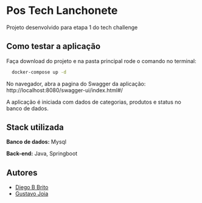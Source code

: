 # Pos Tech Lanchonete

Projeto desenvolvido para etapa 1 do tech challenge


## Como testar a aplicação

Faça download do projeto e na pasta principal rode o comando no terminal:

```bash
  docker-compose up -d
```
No navegador, abra a pagina do Swagger da aplicação:
http://localhost:8080/swagger-ui/index.html#/

A aplicação é iniciada com dados de categorias, produtos e status no banco de dados.
## Stack utilizada

**Banco de dados:** Mysql

**Back-end:** Java, Springboot


## Autores

- [Diego B Brito](https://github.com/Diegobbrito)
- [Gustavo Joia](https://github.com/GustavoJoiaP)
